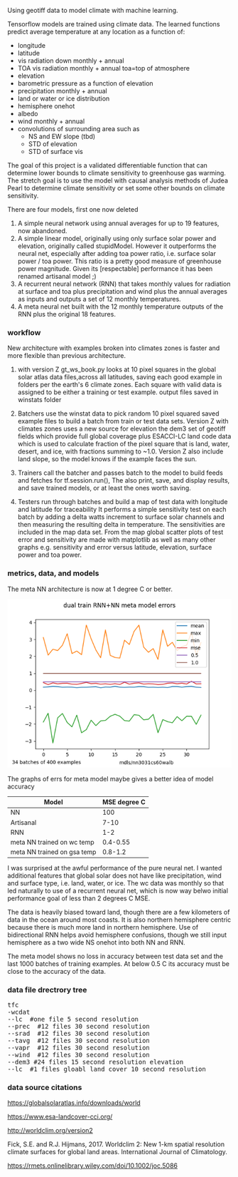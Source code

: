 Using geotiff data to model climate with machine learning.

Tensorflow models are trained using climate data. The learned functions predict
average temperature at any location as a function of:

* longitude
* latitude
* vis radiation down monthly + annual
* TOA vis radiation monthly + annual toa=top of atmosphere
* elevation
* barometric pressure as a function of elevation
* precipitation monthly + annual
* land or water or ice distribution
* hemisphere onehot
* albedo
* wind monthly + annual
* convolutions of surrounding area such as
   * NS and EW slope (tbd)
   * STD of elevation
   * STD of surface vis


The  goal of this project is a validated differentiable function that can determine lower bounds to climate sensitivity to greenhouse gas warming. The stretch goal is to use the model with causal analysis methods of Judea Pearl to determine climate sensitivity or set some other bounds on climate sensitivity.

There are four models, first one now deleted

1. A simple neural network using annual averages for up to 19 features, now abandoned.
2. A simple linear model, originally using only surface solar power and elevation, originally called stupidModel.  However it outperforms the neural net, especially after adding toa power ratio, i.e. surface solar power / toa power.  This ratio is a pretty good measure of greenhouse power magnitude. Given its [respectable] performance it has been renamed artisanal model ;)
3. A recurrent neural network (RNN) that takes monthly values for radiation at surface and toa plus precipitation and wind plus the annual averages as inputs and outputs a set of 12 monthly temperatures.
4. A meta neural net built with the 12 monthly temperature  outputs of the RNN plus the original 18 features.

### workflow

New architecture with examples broken into climates zones is faster and more flexible than previous architecture.

1. with version Z gt_ws_book.py looks at 10 pixel squares in the global solar atlas data files,across all latitudes, saving each good example in folders per the earth's 6 climate zones.  Each square with valid data is assigned to be either a training or test example. output files saved in winstats folder

2. Batchers use the winstat data to pick random 10 pixel squared saved example files to build a batch from train or test data sets. Version Z with climates zones uses a new source for elevation the dem3 set of geotiff fields which provide full global coverage  plus ESACCI-LC land code data which is used to calculate fraction of the pixel square that is land, water, desert, and ice, with fractions summing to ~1.0. Version Z also include land slope, so the model knows if the example faces the sun.

3. Trainers  call the batcher and passes batch to the model to build feeds and fetches for  tf.session.run(), The also print, save, and display results, and save trained models, or at least the ones worth saving. 

4. Testers run through batches and build a map of test data  with longitude and latitude for traceability  It performs a simple sensitivity test on each batch by adding a delta watts increment to surface solar channels and then measuring the resulting delta in temperature. The sensitivities are included in the map data set.  From the map  global scatter plots of test error and sensitivity are made with matplotlib as well as many other graphs  e.g. sensitivity and error versus latitude, elevation, surface power and toa power.

### metrics, data, and models

The meta NN architecture is now at 1 degree C or better.

![map of 13200 test points](test_data/mse_lt_1c.png)

The graphs of errs for meta model maybe gives a better idea of model accuracy


|Model| MSE degree C|
|-----|-----------|
|NN       | 100   |
|Artisanal| 7-10  |
|RNN      |  1-2 |
|meta NN trained on wc temp | 0.4-0.55|
|meta NN trained on gsa temp | 0.8-1.2|

I was surprised at the awful performance of the pure neural net. I wanted additional features that global solar does not have like precipitation, wind and surface type, i.e. land, water, or ice. The wc data was monthly so that led naturally to use  of a recurrent neural net, which is now way belwo initial  performance goal of less than 2 degrees C MSE.

The data is heavily biased toward land, though there are a few kilometers of data in the ocean around most coasts.  It is also northern hemisphere centric because there is much more land in northern hemisphere.  Use of bidirectional RNN helps avoid hemisphere confusions, though we still input hemisphere as a two wide NS onehot into both NN and RNN.

The meta model shows no loss in accuracy between test data set and the last 1000 batches of training examples. At below 0.5 C its accuracy must be close to the accuracy of the data.

### data file drectrory tree

<pre>
tfc
-wcdat
--lc  #one file 5 second resolution
--prec  #12 files 30 second resolution
--srad  #12 files 30 second resolution
--tavg  #12 files 30 second resolution
--vapr  #12 files 30 second resolution
--wind  #12 files 30 second resolution
--dem3 #24 files 15 second resolution elevation
--lc  #1 files gloabl land cover 10 second resolution
</pre>


### data source citations

https://globalsolaratlas.info/downloads/world

https://www.esa-landcover-cci.org/

http://worldclim.org/version2

Fick, S.E. and R.J. Hijmans, 2017. Worldclim 2: New 1-km spatial resolution climate surfaces for global land areas. International Journal of Climatology.

https://rmets.onlinelibrary.wiley.com/doi/10.1002/joc.5086
